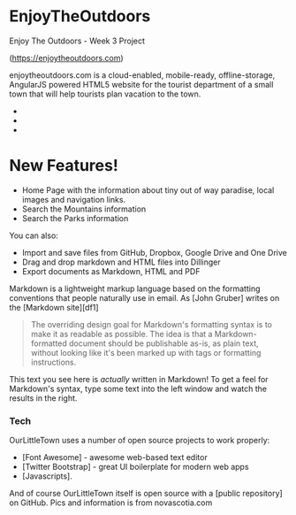 # EnjoyTheOutdoors
Enjoy The Outdoors - Week 3 Project

(https://enjoytheoutdoors.com)

enjoytheoutdoors.com is a cloud-enabled, mobile-ready, offline-storage, AngularJS powered HTML5  website for the tourist department of a small town that will help tourists plan vacation to the town.

  - 
  - 
  - 

# New Features!

  - Home Page with the information about tiny out of way paradise, local images and navigation links.
  - Search the Mountains information 
  - Search the Parks information



You can also:
  - Import and save files from GitHub, Dropbox, Google Drive and One Drive
  - Drag and drop markdown and HTML files into Dillinger
  - Export documents as Markdown, HTML and PDF

Markdown is a lightweight markup language based on the formatting conventions that people naturally use in email.  As [John Gruber] writes on the [Markdown site][df1]

> The overriding design goal for Markdown's
> formatting syntax is to make it as readable
> as possible. The idea is that a
> Markdown-formatted document should be
> publishable as-is, as plain text, without
> looking like it's been marked up with tags
> or formatting instructions.

This text you see here is *actually* written in Markdown! To get a feel for Markdown's syntax, type some text into the left window and watch the results in the right.

### Tech

OurLittleTown  uses a number of open source projects to work properly:

* [Font Awesome] - awesome web-based text editor
* [Twitter Bootstrap] - great UI boilerplate for modern web apps
* [Javascripts].

And of course OurLittleTown itself is open source with a [public repository]
 on GitHub.
Pics and information is from novascotia.com
 